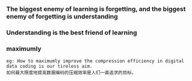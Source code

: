 ### The biggest enemy of learning is forgetting, and the biggest enemy of forgetting is understanding

### Understanding is the best friend of learning

### maximumly
```
eg: How to maximumly improve the compression efficiency in digital data coding is our tireless aim.
如何最大限度地提高数据编码的压缩效率是人们一直追求的目标。
```
